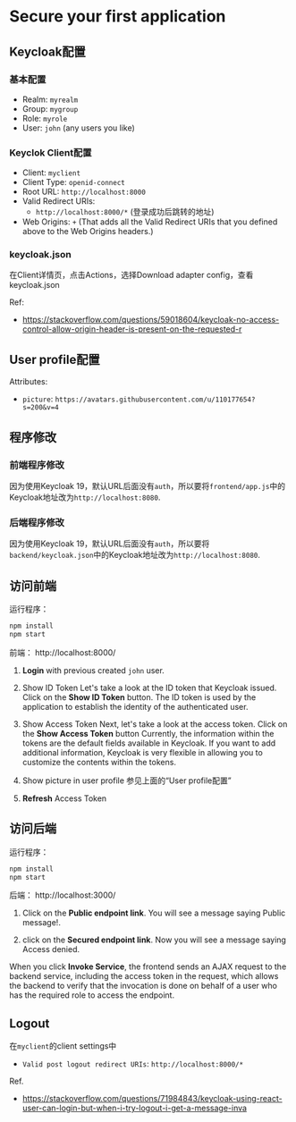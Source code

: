 # Secure your first application

## Keycloak配置

### 基本配置
- Realm: `myrealm`
- Group: `mygroup`
- Role: `myrole`
- User: `john` (any users you like)

### Keyclok Client配置

- Client: `myclient`
- Client Type: `openid-connect`
- Root URL: `http://localhost:8000`
- Valid Redirect URIs: 
    - `http://localhost:8000/*` (登录成功后跳转的地址)
- Web Origins: `+` (That adds all the Valid Redirect URIs that you defined above to the Web Origins headers.)

### keycloak.json

在Client详情页，点击Actions，选择Download adapter config，查看keycloak.json


Ref:
- https://stackoverflow.com/questions/59018604/keycloak-no-access-control-allow-origin-header-is-present-on-the-requested-r


## User profile配置
Attributes:
- `picture`: `https://avatars.githubusercontent.com/u/110177654?s=200&v=4`

## 程序修改

### 前端程序修改
因为使用Keycloak 19，默认URL后面没有`auth`，所以要将`frontend/app.js`中的Keycloak地址改为`http://localhost:8080`.

### 后端程序修改
因为使用Keycloak 19，默认URL后面没有`auth`，所以要将`backend/keycloak.json`中的Keycloak地址改为`http://localhost:8080`.

## 访问前端

运行程序：
```bash
npm install
npm start
```

前端：
http://localhost:8000/

1. **Login** with previous created `john` user.

2. Show ID Token
Let's take a look at the ID token that Keycloak issued. 
Click on the **Show ID Token** button. 
The ID token is used by the application to establish the identity of the authenticated user.

3. Show Access Token
Next, let's take a look at the access token. Click on the **Show Access Token** button
Currently, the information within the tokens are the default fields available in Keycloak.
If you want to add additional information, Keycloak is very flexible in allowing you to
customize the contents within the tokens.

4. Show picture in user profile
参见上面的“User profile配置”

5. **Refresh** Access Token

## 访问后端

运行程序：
```bash
npm install
npm start
```

后端：
http://localhost:3000/

1. Click on the **Public endpoint link**. You will see a message saying Public message!. 

2. click on the **Secured endpoint link**. Now you will see a message saying Access denied.

When you click **Invoke Service**, the frontend sends an AJAX request to the backend service, including the access token in the request, which allows the backend to verify that the invocation is done on behalf of a user who has the required role to access the endpoint.

## Logout

在`myclient`的client settings中
- `Valid post logout redirect URIs`: `http://localhost:8000/*`

Ref.
- https://stackoverflow.com/questions/71984843/keycloak-using-react-user-can-login-but-when-i-try-logout-i-get-a-message-inva
